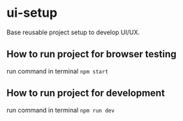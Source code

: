 # ui-setup
Base reusable project setup to develop UI/UX.

## How to run project for browser testing
run command in terminal `npm start`

## How to run project for development
run command in terminal `npm run dev`
